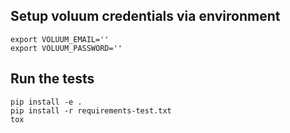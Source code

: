 ## Setup voluum credentials via environment

    export VOLUUM_EMAIL=''
    export VOLUUM_PASSWORD=''

## Run the tests

    pip install -e .
    pip install -r requirements-test.txt
    tox

